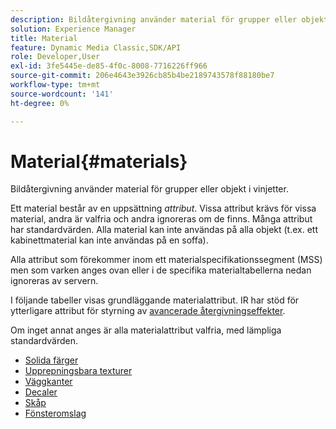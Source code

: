 ```yaml
---
description: Bildåtergivning använder material för grupper eller objekt i vinjetter.
solution: Experience Manager
title: Material
feature: Dynamic Media Classic,SDK/API
role: Developer,User
exl-id: 3fe5445e-de85-4f0c-8008-7716226ff966
source-git-commit: 206e4643e3926cb85b4be2189743578f88180be7
workflow-type: tm+mt
source-wordcount: '141'
ht-degree: 0%

---
```


# Material{#materials}

Bildåtergivning använder material för grupper eller objekt i vinjetter.

Ett material består av en uppsättning *attribut*. Vissa attribut krävs för vissa material, andra är valfria och andra ignoreras om de finns. Många attribut har standardvärden. Alla material kan inte användas på alla objekt (t.ex. ett kabinettmaterial kan inte användas på en soffa).

Alla attribut som förekommer inom ett materialspecifikationssegment (MSS) men som varken anges ovan eller i de specifika materialtabellerna nedan ignoreras av servern.

I följande tabeller visas grundläggande materialattribut. IR har stöd för ytterligare attribut för styrning av [avancerade återgivningseffekter](../../../../../../ir-api/http-protocol/image-rendering-api-ref/c-ir-http-protocol-ref/c-ir-http-protocol-syntax-and-features/c-ir-advanced-render-effects/c-ir-advanced-render-effects.md#concept-bf8b6d8460244b9cacc7f4a3df4c5281).

Om inget annat anges är alla materialattribut valfria, med lämpliga standardvärden.

* [Solida färger](r-ir-solid-colors.md)
* [Upprepningsbara texturer](r-ir-repeatable-textures.md)
* [Väggkanter](r-ir-wall-borders.md)
* [Decaler](r-ir-decals.md)
* [Skåp](r-ir-cabinets.md)
* [Fönsteromslag](r-ir-window-coverings.md)
